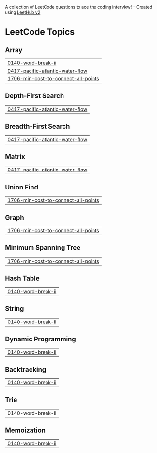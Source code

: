 A collection of LeetCode questions to ace the coding interview! - Created using [LeetHub v2](https://github.com/arunbhardwaj/LeetHub-2.0)
<!---LeetCode Topics Start-->
# LeetCode Topics
## Array
|  |
| ------- |
| [0140-word-break-ii](https://github.com/Aditya2600/Leetcode/tree/master/0140-word-break-ii) |
| [0417-pacific-atlantic-water-flow](https://github.com/Aditya2600/Leetcode/tree/master/0417-pacific-atlantic-water-flow) |
| [1706-min-cost-to-connect-all-points](https://github.com/Aditya2600/Leetcode/tree/master/1706-min-cost-to-connect-all-points) |
## Depth-First Search
|  |
| ------- |
| [0417-pacific-atlantic-water-flow](https://github.com/Aditya2600/Leetcode/tree/master/0417-pacific-atlantic-water-flow) |
## Breadth-First Search
|  |
| ------- |
| [0417-pacific-atlantic-water-flow](https://github.com/Aditya2600/Leetcode/tree/master/0417-pacific-atlantic-water-flow) |
## Matrix
|  |
| ------- |
| [0417-pacific-atlantic-water-flow](https://github.com/Aditya2600/Leetcode/tree/master/0417-pacific-atlantic-water-flow) |
## Union Find
|  |
| ------- |
| [1706-min-cost-to-connect-all-points](https://github.com/Aditya2600/Leetcode/tree/master/1706-min-cost-to-connect-all-points) |
## Graph
|  |
| ------- |
| [1706-min-cost-to-connect-all-points](https://github.com/Aditya2600/Leetcode/tree/master/1706-min-cost-to-connect-all-points) |
## Minimum Spanning Tree
|  |
| ------- |
| [1706-min-cost-to-connect-all-points](https://github.com/Aditya2600/Leetcode/tree/master/1706-min-cost-to-connect-all-points) |
## Hash Table
|  |
| ------- |
| [0140-word-break-ii](https://github.com/Aditya2600/Leetcode/tree/master/0140-word-break-ii) |
## String
|  |
| ------- |
| [0140-word-break-ii](https://github.com/Aditya2600/Leetcode/tree/master/0140-word-break-ii) |
## Dynamic Programming
|  |
| ------- |
| [0140-word-break-ii](https://github.com/Aditya2600/Leetcode/tree/master/0140-word-break-ii) |
## Backtracking
|  |
| ------- |
| [0140-word-break-ii](https://github.com/Aditya2600/Leetcode/tree/master/0140-word-break-ii) |
## Trie
|  |
| ------- |
| [0140-word-break-ii](https://github.com/Aditya2600/Leetcode/tree/master/0140-word-break-ii) |
## Memoization
|  |
| ------- |
| [0140-word-break-ii](https://github.com/Aditya2600/Leetcode/tree/master/0140-word-break-ii) |
<!---LeetCode Topics End-->